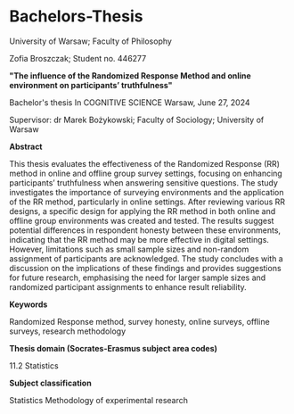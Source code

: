 # Bachelors-Thesis

University of Warsaw;
Faculty of Philosophy

 Zofia Broszczak; Student no. 446277

 **"The influence of the Randomized Response Method and online environment on participants’ truthfulness"**
 
 Bachelor's thesis In COGNITIVE SCIENCE
 Warsaw, June 27, 2024
 
 Supervisor:
 dr Marek Bożykowski;
Faculty of Sociology;
 University of Warsaw

**Abstract**

 This thesis evaluates the effectiveness of the Randomized Response (RR) method in
 online and offline group survey settings, focusing on enhancing participants’
 truthfulness when answering sensitive questions. The study investigates the importance
 of surveying environments and the application of the RR method, particularly in online
 settings. After reviewing various RR designs, a specific design for applying the RR
 method in both online and offline group environments was created and tested. The
 results suggest potential differences in respondent honesty between these environments,
 indicating that the RR method may be more effective in digital settings. However,
 limitations such as small sample sizes and non-random assignment of participants are
 acknowledged. The study concludes with a discussion on the implications of these
 findings and provides suggestions for future research, emphasising the need for larger
 sample sizes and randomized participant assignments to enhance result reliability.

 **Keywords**
 
 Randomized Response method, survey honesty, online surveys, offline surveys,
 research methodology
 
 **Thesis domain (Socrates-Erasmus subject area codes)**
 
 11.2 Statistics
 
**Subject classification**

 Statistics
 Methodology of experimental research
